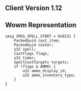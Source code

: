 ## Client Version 1.12

## Wowm Representation
```rust,ignore
smsg SMSG_SPELL_START = 0x0131 {
    PackedGuid cast_item;    
    PackedGuid caster;    
    u32 spell;    
    CastFlags flags;    
    u32 timer;    
    SpellCastTargets targets;    
    if (flags & AMMO) {        
        u32 ammo_display_id;        
        u32 ammo_inventory_type;        
    }    
}

```
